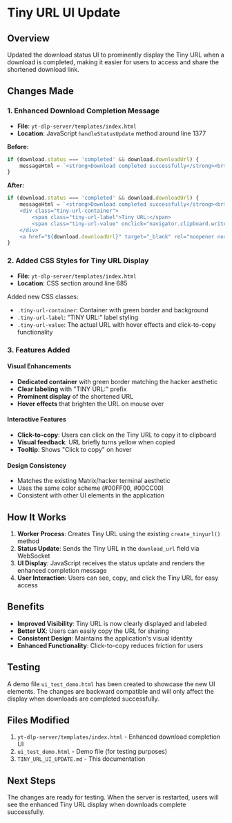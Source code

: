 # Tiny URL UI Update

## Overview
Updated the download status UI to prominently display the Tiny URL when a download is completed, making it easier for users to access and share the shortened download link.

## Changes Made

### 1. Enhanced Download Completion Message
- **File**: `yt-dlp-server/templates/index.html`
- **Location**: JavaScript `handleStatusUpdate` method around line 1377

**Before:**
```javascript
if (download.status === 'completed' && download.downloadUrl) {
    messageHtml = `<strong>Download completed successfully</strong><br><a href="${download.downloadUrl}" target="_blank" rel="noopener noreferrer" class="download-link">${download.fileName || 'Download File'}</a>`;
}
```

**After:**
```javascript
if (download.status === 'completed' && download.downloadUrl) {
    messageHtml = `<strong>Download completed successfully</strong><br>
    <div class="tiny-url-container">
        <span class="tiny-url-label">Tiny URL:</span>
        <span class="tiny-url-value" onclick="navigator.clipboard.writeText('${download.downloadUrl}'); this.style.color='#FFFF00'; setTimeout(() => this.style.color='#00FF00', 500);" title="Click to copy">${download.downloadUrl}</span>
    </div>
    <a href="${download.downloadUrl}" target="_blank" rel="noopener noreferrer" class="download-link">${download.fileName || 'Download File'}</a>`;
}
```

### 2. Added CSS Styles for Tiny URL Display
- **File**: `yt-dlp-server/templates/index.html`
- **Location**: CSS section around line 685

Added new CSS classes:
- `.tiny-url-container`: Container with green border and background
- `.tiny-url-label`: "TINY URL:" label styling
- `.tiny-url-value`: The actual URL with hover effects and click-to-copy functionality

### 3. Features Added

#### Visual Enhancements
- **Dedicated container** with green border matching the hacker aesthetic
- **Clear labeling** with "TINY URL:" prefix
- **Prominent display** of the shortened URL
- **Hover effects** that brighten the URL on mouse over

#### Interactive Features
- **Click-to-copy**: Users can click on the Tiny URL to copy it to clipboard
- **Visual feedback**: URL briefly turns yellow when copied
- **Tooltip**: Shows "Click to copy" on hover

#### Design Consistency
- Matches the existing Matrix/hacker terminal aesthetic
- Uses the same color scheme (#00FF00, #00CC00)
- Consistent with other UI elements in the application

## How It Works

1. **Worker Process**: Creates Tiny URL using the existing `create_tinyurl()` method
2. **Status Update**: Sends the Tiny URL in the `download_url` field via WebSocket
3. **UI Display**: JavaScript receives the status update and renders the enhanced completion message
4. **User Interaction**: Users can see, copy, and click the Tiny URL for easy access

## Benefits

- **Improved Visibility**: Tiny URL is now clearly displayed and labeled
- **Better UX**: Users can easily copy the URL for sharing
- **Consistent Design**: Maintains the application's visual identity
- **Enhanced Functionality**: Click-to-copy reduces friction for users

## Testing

A demo file `ui_test_demo.html` has been created to showcase the new UI elements. The changes are backward compatible and will only affect the display when downloads are completed successfully.

## Files Modified

1. `yt-dlp-server/templates/index.html` - Enhanced download completion UI
2. `ui_test_demo.html` - Demo file (for testing purposes)
3. `TINY_URL_UI_UPDATE.md` - This documentation

## Next Steps

The changes are ready for testing. When the server is restarted, users will see the enhanced Tiny URL display when downloads complete successfully.